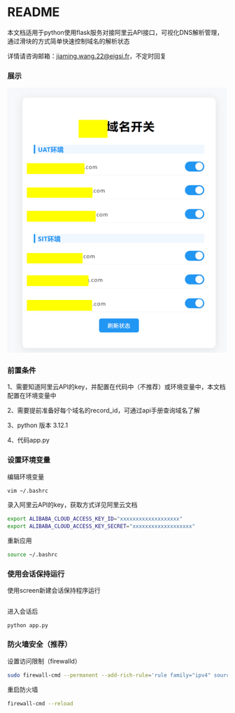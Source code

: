 # README

本文档适用于python使用flask服务对接阿里云API接口，可视化DNS解析管理，通过滑块的方式简单快速控制域名的解析状态

详情请咨询邮箱：jiaming.wang.22@eigsi.fr，不定时回复

### 展示

![image-20250609164559038](.\image-20250609164559038.png)

### 前置条件

1、需要知道阿里云API的key，并配置在代码中（不推荐）或环境变量中，本文档配置在环境变量中

2、需要提前准备好每个域名的record_id，可通过api手册查询域名了解

3、python 版本 3.12.1

4、代码app.py



### 设置环境变量

编辑环境变量

````bash
vim ~/.bashrc
````

录入阿里云API的key，获取方式详见阿里云文档

```bash
export ALIBABA_CLOUD_ACCESS_KEY_ID="xxxxxxxxxxxxxxxxxxx"
export ALIBABA_CLOUD_ACCESS_KEY_SECRET="xxxxxxxxxxxxxxxxxxx"
```

重新应用

````bash
source ~/.bashrc
````



### 使用会话保持运行

使用screen新建会话保持程序运行

```bash

```

进入会话后

```bashpython app.py
python app.py
```





### 防火墙安全（推荐）

设置访问限制（firewalld）

````bash
sudo firewall-cmd --permanent --add-rich-rule='rule family="ipv4" source address="x.x.x.x" port port="xxxx" protocol="tcp" accept'
````

重启防火墙

````bash
firewall-cmd --reload
````

